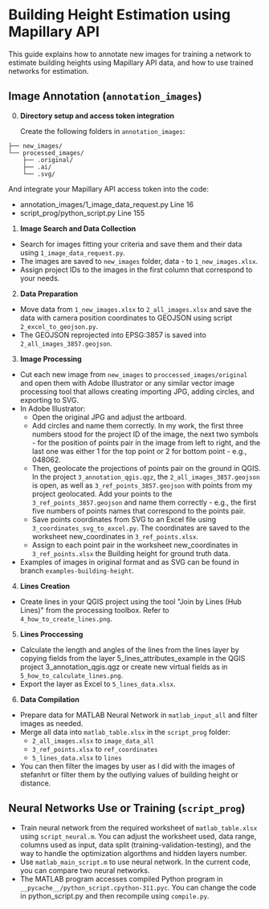 # Building Height Estimation using Mapillary API

This guide explains how to annotate new images for training a network to estimate building heights using Mapillary API data, and how to use trained networks for estimation.

## Image Annotation (`annotation_images`)

0. **Directory setup and access token integration**

   Create the following folders in `annotation_images`:
	
```annotation_images/
├── new_images/
└── processed_images/
    ├── .original/
    ├── .ai/
    └── .svg/
```

And integrate your Mapillary API access token into the code:

- annotation_images/1_image_data_request.py Line 16
- script_prog/python_script.py Line 155

1. **Image Search and Data Collection**

- Search for images fitting your criteria and save them and their data using `1_image_data_request.py`.
- The images are saved to `new_images` folder, data - to `1_new_images.xlsx`.
- Assign project IDs to the images in the first column that correspond to your needs.

2. **Data Preparation**

- Move data from `1_new_images.xlsx` to `2_all_images.xlsx` and save the data with camera position coordinates to GEOJSON using script `2_excel_to_geojson.py`.
- The GEOJSON reprojected into EPSG:3857 is saved into `2_all_images_3857.geojson`.

3. **Image Processing**

- Cut each new image from `new_images` to `proccessed_images/original` and open them with Adobe Illustrator or any similar vector image processing tool that allows creating importing JPG, adding circles, and exporting to SVG.
- In Adobe Illustrator:
	- Open the original JPG and adjust the artboard.
	- Add circles and name them correctly. In my work, the first three numbers stood for the project ID of the image, the next two symbols - for the position of points pair in the image from left to right, and the last one was either 1 for the top point or 2 for bottom point - e.g., 048062.
	- Then, geolocate the projections of points pair on the ground in QGIS. In the project `3_annotation_qgis.qgz`, the `2_all_images_3857.geojson` is open, as well as `3_ref_points_3857.geojson` with points from my project geolocated. Add your points to the `3_ref_points_3857.geojson` and name them correctly - e.g., the first five numbers of points names that correspond to the points pair.
	- Save points coordinates from SVG to an Excel file using `3_coordinates_svg_to_excel.py`. The coordinates are saved to the worksheet new_coordinates in `3_ref_points.xlsx`.
	- Assign to each point pair in the worksheet new_coordinates in `3_ref_points.xlsx` the Building height for ground truth data.
 - Examples of images in original format and as SVG can be found in branch `examples-building-height`.

4. **Lines Creation**

- Create lines in your QGIS project using the tool "Join by Lines (Hub Lines)" from the processing toolbox. Refer to `4_how_to_create_lines.png`. 

5. **Lines Proccessing**

- Calculate the length and angles of the lines from the lines layer by copying fields from the layer 5_lines_attributes_example in the QGIS project 3_annotation_qgis.qgz or create new virtual fields as in `5_how_to_calculate_lines.png`.
- Export the layer as Excel to `5_lines_data.xlsx`.

6. **Data Compilation**

- Prepare data for MATLAB Neural Network in `matlab_input_all` and filter images as needed.
- Merge all data into `matlab_table.xlsx` in the `script_prog` folder:
  - `2_all_images.xlsx` to `image_data_all`
  - `3_ref_points.xlsx` to `ref_coordinates`
  - `5_lines_data.xlsx` to `lines`
- You can then filter the images by user as I did with the images of stefanhrt or filter them by the outlying values of building height or distance.

## Neural Networks Use or Training (`script_prog`)
- Train neural network from the required worksheet of `matlab_table.xlsx` using `script_neural.m`. You can adjust the worksheet used, data range, columns used as input, data split (training-validation-testing), and the way to handle the optimization algorthms and hidden layers number.
- Use `matlab_main_script.m` to use neural network. In the current code, you can compare two neural networks. 
- The MATLAB program accesses compiled Python program in `__pycache__/python_script.cpython-311.pyc`. You can change the code in python_script.py and then recompile using `compile.py`.
  

